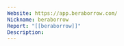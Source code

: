 ```yaml
---
Website: https://app.beraborrow.com/
Nickname: beraborrow
Report: "[[beraborrow]]"
Description:
---
```

